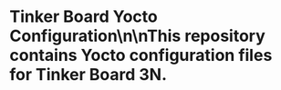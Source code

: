# Tinker Board Yocto Configuration\n\nThis repository contains Yocto configuration files for Tinker Board 3N.
